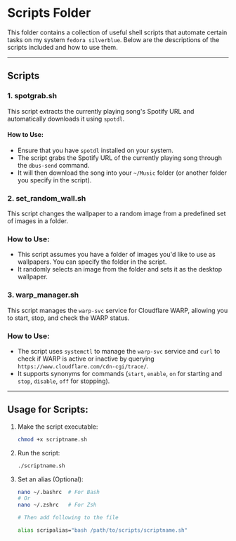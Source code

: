 # Scripts Folder

This folder contains a collection of useful shell scripts that automate certain tasks on my system `fedora silverblue`. Below are the descriptions of the scripts included and how to use them.

---

## Scripts

### 1. **spotgrab.sh**

This script extracts the currently playing song's Spotify URL and automatically downloads it using `spotdl`.

#### How to Use:

- Ensure that you have `spotdl` installed on your system.
- The script grabs the Spotify URL of the currently playing song through the `dbus-send` command.
- It will then download the song into your `~/Music` folder (or another folder you specify in the script).

### 2. **set_random_wall.sh**

This script changes the wallpaper to a random image from a predefined set of images in a folder.

### How to Use:

- This script assumes you have a folder of images you'd like to use as wallpapers. You can specify the folder in the script.
- It randomly selects an image from the folder and sets it as the desktop wallpaper.

### 3. **warp_manager.sh**

This script manages the `warp-svc` service for Cloudflare WARP, allowing you to start, stop, and check the WARP status.

### How to Use:

- The script uses `systemctl` to manage the `warp-svc` service and `curl` to check if WARP is active or inactive by querying `https://www.cloudflare.com/cdn-cgi/trace/`.
- It supports synonyms for commands (`start`, `enable`, `on` for starting and `stop`, `disable`, `off` for stopping).

---

## Usage for Scripts:

1. Make the script executable:
   ```bash
   chmod +x scriptname.sh
   ```
2. Run the script:
   ```bash
   ./scriptname.sh
   ```
3. Set an alias (Optional):

   ```bash
   nano ~/.bashrc  # For Bash
   # Or
   nano ~/.zshrc   # For Zsh

   # Then add following to the file

   alias scripalias="bash /path/to/scripts/scriptname.sh"
   ```
